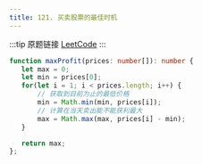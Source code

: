 ```yaml
---
title: 121. 买卖股票的最佳时机
---
```


:::tip 原题链接
[LeetCode](https://leetcode-cn.com/problems/best-time-to-buy-and-sell-stock/)
:::

```typescript
function maxProfit(prices: number[]): number {
   let max = 0;
   let min = prices[0];
   for(let i = 1; i < prices.length; i++) {
       // 获取到目前为止的最低价格
       min = Math.min(min, prices[i]);
       // 计算在当天卖出能不能获利最大
       max = Math.max(max, prices[i] - min);
   }

   return max;
};
```
